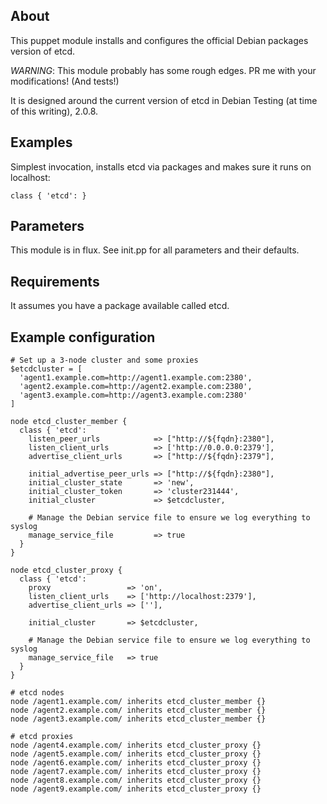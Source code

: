 About
------
This puppet module installs and configures the official Debian packages version of etcd.

*WARNING*: This module probably has some rough edges. PR me with your 
modifications! (And tests!)

It is designed around the current version of etcd in Debian Testing (at time of this writing), 
2.0.8. 

Examples
---------
Simplest invocation, installs etcd via packages and makes sure it runs on localhost:

    class { 'etcd': }

Parameters
----------
This module is in flux. See init.pp for all parameters and their defaults.


Requirements
------------
It assumes you have a package available called etcd.

Example configuration
---------------------

```
# Set up a 3-node cluster and some proxies
$etcdcluster = [
  'agent1.example.com=http://agent1.example.com:2380',
  'agent2.example.com=http://agent2.example.com:2380',
  'agent3.example.com=http://agent3.example.com:2380'
]

node etcd_cluster_member {
  class { 'etcd':
    listen_peer_urls            => ["http://${fqdn}:2380"],
    listen_client_urls          => ['http://0.0.0.0:2379'],
    advertise_client_urls       => ["http://${fqdn}:2379"],

    initial_advertise_peer_urls => ["http://${fqdn}:2380"],
    initial_cluster_state       => 'new',
    initial_cluster_token       => 'cluster231444',
    initial_cluster             => $etcdcluster,

    # Manage the Debian service file to ensure we log everything to syslog
    manage_service_file         => true
  }
}

node etcd_cluster_proxy {
  class { 'etcd':
    proxy                 => 'on',
    listen_client_urls    => ['http://localhost:2379'],
    advertise_client_urls => [''],

    initial_cluster       => $etcdcluster,

    # Manage the Debian service file to ensure we log everything to syslog
    manage_service_file   => true
  }
}

# etcd nodes
node /agent1.example.com/ inherits etcd_cluster_member {}
node /agent2.example.com/ inherits etcd_cluster_member {}
node /agent3.example.com/ inherits etcd_cluster_member {}

# etcd proxies
node /agent4.example.com/ inherits etcd_cluster_proxy {}
node /agent5.example.com/ inherits etcd_cluster_proxy {}
node /agent6.example.com/ inherits etcd_cluster_proxy {}
node /agent7.example.com/ inherits etcd_cluster_proxy {}
node /agent8.example.com/ inherits etcd_cluster_proxy {}
node /agent9.example.com/ inherits etcd_cluster_proxy {}
```
